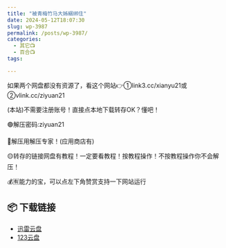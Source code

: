 ```yaml
---
title: "被青梅竹马大姊綑绑住"
date: 2024-05-12T18:07:30
slug: wp-3987
permalink: /posts/wp-3987/
categories:
  - 其它📺
  - 百合📺
tags:

---
```


如果两个网盘都没有资源了，看这个网站👉①link3.cc/xianyu21或②vlink.cc/ziyuan21

(本站)不需要注册账号！直接点本地下载转存OK？懂吧！

🟢解压密码:ziyuan21

🔵解压用解压专家！(应用商店有)

🟡转存的链接网盘有教程！一定要看教程！按教程操作！不按教程操作你不会解压！

💰🈶能力的宝，可以点左下角赞赏支持一下网站运行

## 📦 下载链接
- [迅雷云盘](https://blziyuan21.com/pay-download/3987?key=4e841bcbc2&down_id=0)
- [123云盘](https://blziyuan21.com/pay-download/3987?key=4e841bcbc2&down_id=1)

